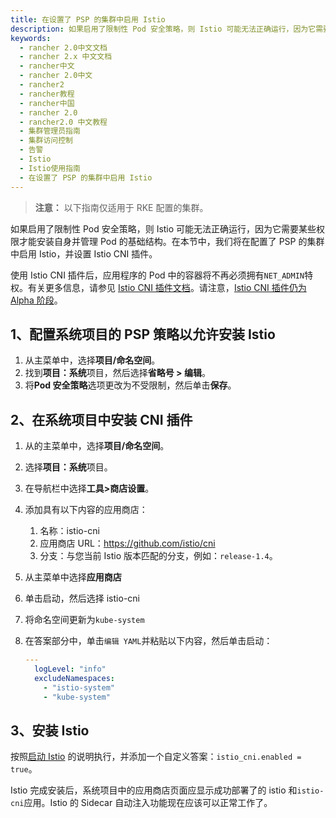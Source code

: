 ```yaml
---
title: 在设置了 PSP 的集群中启用 Istio
description: 如果启用了限制性 Pod 安全策略，则 Istio 可能无法正确运行，因为它需要某些权限才能安装自身并管理 Pod 的基础结构。在本节中，我们将在配置了 PSP 的集群中启用 Istio，并设置 Istio CNI 插件。
keywords:
  - rancher 2.0中文文档
  - rancher 2.x 中文文档
  - rancher中文
  - rancher 2.0中文
  - rancher2
  - rancher教程
  - rancher中国
  - rancher 2.0
  - rancher2.0 中文教程
  - 集群管理员指南
  - 集群访问控制
  - 告警
  - Istio
  - Istio使用指南
  - 在设置了 PSP 的集群中启用 Istio
---
```


> **注意：** 以下指南仅适用于 RKE 配置的集群。

如果启用了限制性 Pod 安全策略，则 Istio 可能无法正确运行，因为它需要某些权限才能安装自身并管理 Pod 的基础结构。在本节中，我们将在配置了 PSP 的集群中启用 Istio，并设置 Istio CNI 插件。

使用 Istio CNI 插件后，应用程序的 Pod 中的容器将不再必须拥有`NET_ADMIN`特权。有关更多信息，请参见 [Istio CNI 插件文档](https://istio.io/docs/setup/additional-setup/cni)。请注意，[Istio CNI 插件仍为 Alpha 阶段](https://istio.io/about/feature-stages/)。

## 1、配置系统项目的 PSP 策略以允许安装 Istio

1. 从主菜单中，选择**项目/命名空间**。
1. 找到**项目：系统**项目，然后选择**省略号 > 编辑**。
1. 将**Pod 安全策略**选项更改为不受限制，然后单击**保存**。

## 2、在系统项目中安装 CNI 插件

1. 从的主菜单中，选择**项目/命名空间**。
1. 选择**项目：系统**项目。
1. 在导航栏中选择**工具>商店设置**。
1. 添加具有以下内容的应用商店：
   1. 名称：istio-cni
   1. 应用商店 URL：https://github.com/istio/cni
   1. 分支：与您当前 Istio 版本匹配的分支，例如：`release-1.4`。
1. 从主菜单中选择**应用商店**
1. 单击启动，然后选择 istio-cni
1. 将命名空间更新为`kube-system`
1. 在答案部分中，单击`编辑 YAML`并粘贴以下内容，然后单击启动：

   ```yaml
   ---
     logLevel: "info"
     excludeNamespaces:
       - "istio-system"
       - "kube-system"
   ```

## 3、安装 Istio

按照[启动 Istio](/docs/cluster-admin/tools/istio/setup/enable-istio-in-cluster/_index) 的说明执行，并添加一个自定义答案：`istio_cni.enabled = true`。

Istio 完成安装后，系统项目中的应用商店页面应显示成功部署了的 istio 和`istio-cni`应用。Istio 的 Sidecar 自动注入功能现在应该可以正常工作了。
